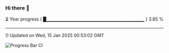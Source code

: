 ### Hi there 👋

⏳ Year progress { █▁▁▁▁▁▁▁▁▁▁▁▁▁▁▁▁▁▁▁▁▁▁▁▁▁▁▁▁▁ } 3.85 %

---

⏰ Updated on Wed, 15 Jan 2025 00:53:02 GMT

![Progress Bar CI](https://github.com/code-lakshay/GitHub-Actions-Demo/workflows/Progress%20Bar%20CI/badge.svg)
